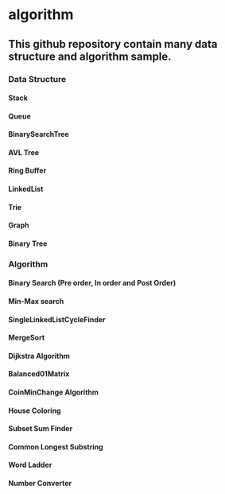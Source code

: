 # algorithm

##    This github repository contain many data structure and algorithm sample. 

### Data Structure
#### Stack  
#### Queue  
#### BinarySearchTree
#### AVL Tree
#### Ring Buffer
#### LinkedList
#### Trie
#### Graph
#### Binary Tree

### Algorithm
#### Binary Search (Pre order, In order and Post Order)
#### Min-Max search
#### SingleLinkedListCycleFinder
#### MergeSort
#### Dijkstra Algorithm
#### Balanced01Matrix
#### CoinMinChange Algorithm
#### House Coloring
#### Subset Sum Finder
#### Common Longest Substring
#### Word Ladder
#### Number Converter

